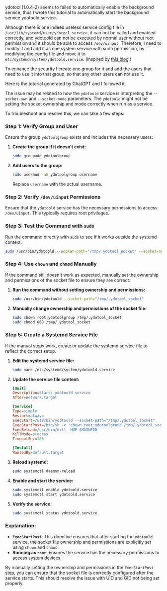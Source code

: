 ydotool (1.0.4-2) seems to failed to automatically enable the background service, thus I wrote this tutorial to automatically start the background service ydotoold.service.

Although there is one indeed useless service config file in `/usr/lib/systemd/user/ydotool.service`, it can not be called and enabled correctly, and ydotoold can not be executed by normal user without root permission and it should be able to access `/dev/uinput`. Therefore, I need to modify it and add it as one system service with sudo permission, by modifying the config file and move it to `etc/systemd/system/ydotoold.service`. (inspired by [this blog](https://www.reddit.com/r/archlinux/comments/142kbrk/ydotoold_background_process/) )

To enhance the security I create one group for it and add the users that need to use it into that group, so that any other users can not use it.

Here is the totorial generated by ChatGPT and I followed it.

The issue may be related to how the `ydotoold` service is interpreting the `--socket-own` and `--socket-mode` parameters. The `ydotoold` might not be setting the socket ownership and mode correctly when run as a service.

To troubleshoot and resolve this, we can take a few steps:

### Step 1: Verify Group and User
Ensure the group `ydotoolgroup` exists and includes the necessary users:

1. **Create the group if it doesn’t exist:**
   ```bash
   sudo groupadd ydotoolgroup
   ```

2. **Add users to the group:**
   ```bash
   sudo usermod -aG ydotoolgroup username
   ```
   Replace `username` with the actual username.

### Step 2: Verify `/dev/uinput` Permissions
Ensure that the `ydotoold` service has the necessary permissions to access `/dev/uinput`. This typically requires root privileges.

### Step 3: Test the Command with `sudo`
Run the command directly with `sudo` to see if it works outside the systemd context:

```bash
sudo /usr/bin/ydotoold --socket-path="/tmp/.ydotool_socket" --socket-own="root:ydotoolgroup" --socket-mode="0660"
```

### Step 4: Use `chown` and `chmod` Manually
If the command still doesn't work as expected, manually set the ownership and permissions of the socket file to ensure they are correct:

1. **Run the command without setting ownership and permissions:**
   ```bash
   sudo /usr/bin/ydotoold --socket-path="/tmp/.ydotool_socket"
   ```

2. **Manually change ownership and permissions of the socket file:**
   ```bash
   sudo chown root:ydotoolgroup /tmp/.ydotool_socket
   sudo chmod 660 /tmp/.ydotool_socket
   ```

### Step 5: Create a Systemd Service File
If the manual steps work, create or update the systemd service file to reflect the correct setup.

1. **Edit the systemd service file:**
   ```bash
   sudo nano /etc/systemd/system/ydotoold.service
   ```

2. **Update the service file content:**

   ```ini
   [Unit]
   Description=Starts ydotoold service
   After=network.target

   [Service]
   Type=simple
   Restart=always
   ExecStart=/usr/bin/ydotoold --socket-path="/tmp/.ydotool_socket"
   ExecStartPost=/bin/sh -c 'chown root:ydotoolgroup /tmp/.ydotool_socket && chmod 660 /tmp/.ydotool_socket'
   ExecReload=/usr/bin/kill -HUP $MAINPID
   KillMode=process
   TimeoutSec=180

   [Install]
   WantedBy=default.target
   ```

3. **Reload systemd:**
   ```bash
   sudo systemctl daemon-reload
   ```

4. **Enable and start the service:**
   ```bash
   sudo systemctl enable ydotoold.service
   sudo systemctl start ydotoold.service
   ```

5. **Verify the service:**
   ```bash
   sudo systemctl status ydotoold.service
   ```

### Explanation:

- **`ExecStartPost`**: This directive ensures that after starting the `ydotoold` service, the socket file ownership and permissions are explicitly set using `chown` and `chmod`.
- **Running as `root`**: Ensures the service has the necessary permissions to access system devices.

By manually setting the ownership and permissions in the `ExecStartPost` step, you can ensure that the socket file is correctly configured after the service starts. This should resolve the issue with UID and GID not being set properly.
